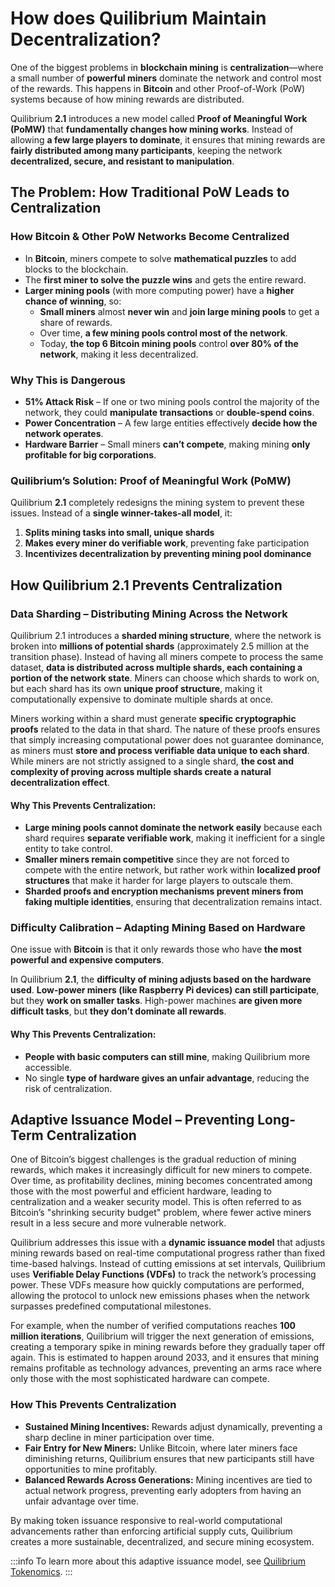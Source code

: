 
# How does Quilibrium Maintain Decentralization?

One of the biggest problems in **blockchain mining** is **centralization**—where a small number of **powerful miners** dominate the network and control most of the rewards. This happens in **Bitcoin** and other Proof-of-Work (PoW) systems because of how mining rewards are distributed.

Quilibrium **2.1** introduces a new model called **Proof of Meaningful Work (PoMW)** that **fundamentally changes how mining works**. Instead of allowing **a few large players to dominate**, it ensures that mining rewards are **fairly distributed among many participants**, keeping the network **decentralized, secure, and resistant to manipulation**.

## **The Problem: How Traditional PoW Leads to Centralization**

### **How Bitcoin & Other PoW Networks Become Centralized**

* In **Bitcoin**, miners compete to solve **mathematical puzzles** to add blocks to the blockchain.
* The **first miner to solve the puzzle wins** and gets the entire reward.
* **Larger mining pools** (with more computing power) have a **higher chance of winning**, so:
  * **Small miners** almost **never win** and **join large mining pools** to get a share of rewards.
  * Over time, **a few mining pools control most of the network**.
  * Today, **the top 6 Bitcoin mining pools** control **over 80% of the network**, making it less decentralized.

### **Why This is Dangerous**

* **51% Attack Risk** – If one or two mining pools control the majority of the network, they could **manipulate transactions** or **double-spend coins**.
* **Power Concentration** – A few large entities effectively **decide how the network operates**.
* **Hardware Barrier** – Small miners **can’t compete**, making mining **only profitable for big corporations**.

### **Quilibrium’s Solution: Proof of Meaningful Work (PoMW)**

Quilibrium **2.1** completely redesigns the mining system to prevent these issues. Instead of a **single winner-takes-all model**, it:

1. **Splits mining tasks into small, unique shards**
2. **Makes every miner do verifiable work**, preventing fake participation
3. **Incentivizes decentralization by preventing mining pool dominance**

## **How Quilibrium 2.1 Prevents Centralization**

### **Data Sharding – Distributing Mining Across the Network**

Quilibrium 2.1 introduces a **sharded mining structure**, where the network is broken into **millions of potential shards** (approximately 2.5 million at the transition phase). Instead of having all miners compete to process the same dataset, **data is distributed across multiple shards, each containing a portion of the network state**. Miners can choose which shards to work on, but each shard has its own **unique proof structure**, making it computationally expensive to dominate multiple shards at once.

Miners working within a shard must generate **specific cryptographic proofs** related to the data in that shard. The nature of these proofs ensures that simply increasing computational power does not guarantee dominance, as miners must **store and process verifiable data unique to each shard**. While miners are not strictly assigned to a single shard, **the cost and complexity of proving across multiple shards create a natural decentralization effect**.

#### Why This Prevents Centralization:

* **Large mining pools cannot dominate the network easily** because each shard requires **separate verifiable work**, making it inefficient for a single entity to take control.
* **Smaller miners remain competitive** since they are not forced to compete with the entire network, but rather work within **localized proof structures** that make it harder for large players to outscale them.
* **Sharded proofs and encryption mechanisms prevent miners from faking multiple identities**, ensuring that decentralization remains intact.

### **Difficulty Calibration – Adapting Mining Based on Hardware**

One issue with **Bitcoin** is that it only rewards those who have **the most powerful and expensive computers**.

In Quilibrium **2.1**, the **difficulty of mining adjusts based on the hardware used**. **Low-power miners (like Raspberry Pi devices) can still participate**, but they **work on smaller tasks**. High-power machines **are given more difficult tasks**, but **they don’t dominate all rewards**.

#### Why This Prevents Centralization:

* **People with basic computers can still mine**, making Quilibrium more accessible.
* No single **type of hardware gives an unfair advantage**, reducing the risk of centralization.

## **Adaptive Issuance Model – Preventing Long-Term Centralization**

One of Bitcoin’s biggest challenges is the gradual reduction of mining rewards, which makes it increasingly difficult for new miners to compete. Over time, as profitability declines, mining becomes concentrated among those with the most powerful and efficient hardware, leading to centralization and a weaker security model. This is often referred to as Bitcoin’s "shrinking security budget" problem, where fewer active miners result in a less secure and more vulnerable network.

Quilibrium addresses this issue with a **dynamic issuance model** that adjusts mining rewards based on real-time computational progress rather than fixed time-based halvings. Instead of cutting emissions at set intervals, Quilibrium uses **Verifiable Delay Functions (VDFs)** to track the network’s processing power. These VDFs measure how quickly computations are performed, allowing the protocol to unlock new emissions phases when the network surpasses predefined computational milestones.

For example, when the number of verified computations reaches **100 million iterations**, Quilibrium will trigger the next generation of emissions, creating a temporary spike in mining rewards before they gradually taper off again. This is estimated to happen around 2033, and it ensures that mining remains profitable as technology advances, preventing an arms race where only those with the most sophisticated hardware can compete.

### **How This Prevents Centralization**

* **Sustained Mining Incentives:** Rewards adjust dynamically, preventing a sharp decline in miner participation over time.
* **Fair Entry for New Miners:** Unlike Bitcoin, where later miners face diminishing returns, Quilibrium ensures that new participants still have opportunities to mine profitably.
* **Balanced Rewards Across Generations:** Mining incentives are tied to actual network progress, preventing early adopters from having an unfair advantage over time.

By making token issuance responsive to real-world computational advancements rather than enforcing artificial supply cuts, Quilibrium creates a more sustainable, decentralized, and secure mining ecosystem.

:::info
To learn more about this adaptive issuance model, see [Quilibrium Tokenomics](/docs/discover/quilibrium-tokenomics).
:::